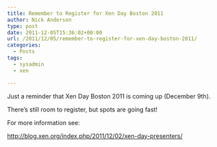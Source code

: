 ```yaml
---
title: Remember to Register for Xen Day Boston 2011
author: Nick Anderson
type: post
date: 2011-12-05T15:36:02+00:00
url: /2011/12/05/remember-to-register-for-xen-day-boston-2011/
categories:
  - Posts
tags:
  - sysadmin
  - xen

---
```

Just a reminder that Xen Day Boston 2011 is coming up (December 9th).

There&#8217;s still room to register, but spots are going fast!

For more information see:
  
http://blog.xen.org/index.php/2011/12/02/xen-day-presenters/